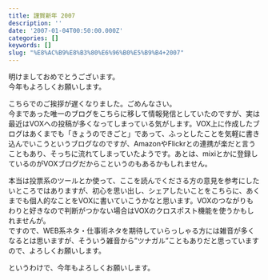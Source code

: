 ```yaml
---
title: 謹賀新年 2007
description: ''
date: '2007-01-04T00:50:00.000Z'
categories: []
keywords: []
slug: "%E8%AC%B9%E8%B3%80%E6%96%B0%E5%B9%B4+2007"
---
```

明けましておめでとうございます。  
今年もよろしくお願いします。

こちらでのご挨拶が遅くなりました。ごめんなさい。  
今まであった唯一のブログをこちらに移して情報発信としていたのですが、実は最近はVOXへの投稿が多くなってしまっている気がします。VOX上に作成したブログはあくまでも「きょうのできごと」であって、ふっとしたことを気軽に書き込んでいこうというブログなのですが、AmazonやFlickrとの連携が楽だと言うこともあり、そっちに流れてしまっていたようです。あとは、mixiとかに登録しているのがVOXブログだからこというのもあるかもしれません。

本当は投票系のツールとか使って、ここを読んでくださる方の意見を参考にしたいところではありますが、初心を思い出し、シェアしたいことをこちらに、あくまでも個人的なことをVOXに書いていこうかなと思います。VOXのつながりもわりと好きなので判断がつかない場合はVOXのクロスポスト機能を使うかもしれませんが。  
ですので、WEB系ネタ・仕事術ネタを期待していらっしゃる方には雑音が多くなるとは思いますが、そういう雑音から”ツナガル”こともありだと思っていますので、よろしくお願いします。

というわけで、今年もよろしくお願いします。